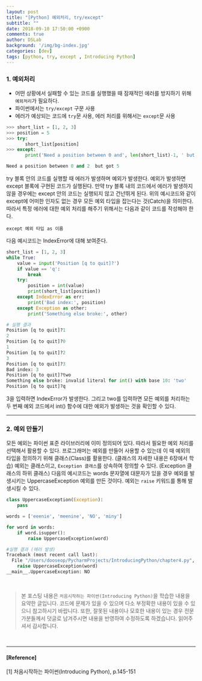 ```yaml
---
layout: post
title: "[Python] 예외처리, try/except"
subtitle: ""
date: 2018-09-10 17:50:00 +0900
comments: true
author: DSLab
background: '/img/bg-index.jpg'
categories: [dev]
tags: [python, try, except , Introducing Python]
---
```


### 1. 예외처리
  - 어떤 상황에서 실패할 수 있는 코드를 실행했을 때 잠재적인 에러를 방지하기 위해 `예외처리`가 필요하다.
  - 파이썬에서는 `try/except` 구문 사용
  - 에러가 예상되는 코드에 `try`문 사용, 에러 처리를 위해서는 `except`문 사용

```python
>>> short_list = [1, 2, 3]
>>> position = 5
>>> try:
       short_list[position]
>>> except:
       print('Need a position between 0 and', len(short_list)-1, ' but got', position)

Need a position between 0 and 2  but got 5
```
try 블록 안의 코드를 실행할 때 에러가 발생하며 예외가 발생한다. 예외가 발생하면 except 블록에 구현된 코드가 실행된다. 만약 try 블록 내의 코드에서 에러가 발생하지 않을 경우에는 except 안의 코드는 실행되지 않고 건넌뛰게 된다. 위의 예시코드와 같이 except에 어떠한 인자도 없는 경우 모든 예외 타입을 잡는다는 것(Catch)을 의미한다. 따라서 특정 에러에 대한 예외 처리를 해주기 위해서는 다음과 같이 코드를 작성해야 한다.

`except 예외 타입 as 이름`

다음 예시코드는 IndexError에 대해 보여준다.
```python
short_list = [1, 2, 3]
while True:
    value = input('Position [q to quit]?')
    if value == 'q':
        break
    try:
        position = int(value)
        print(short_list[position])
    except IndexError as err:
        print('Bad index:', position)
    except Exception as other:
        print('Something else broke:', other)

# 실행 결과
Position [q to quit]?1
2
Position [q to quit]?0
1
Position [q to quit]?2
3
Position [q to quit]?3
Bad index: 3
Position [q to quit]?two
Something else broke: invalid literal for int() with base 10: 'two'
Position [q to quit]?q
```
3을 입력하면 IndexError가 발생한다. 그리고 two를 입력하면 모든 예외를 처리하는 두 번째 예외 코드에서 int() 함수에 대한 예외가 발생하는 것을 확인할 수 있다.

---

### 2. 예외 만들기
모든 예외는 파이썬 표준 라이브러리에 이미 정의되어 있다. 따라서 필요한 예외 처리를 선택해서 활용할 수 있다. 프로그래머는 예외를 만들어 사용할 수 있는데 이 때 예외의 타입을 정의하기 위해 클래스(Class)를 활용한다. (클래스의 자세한 내용은 6장에서 학습) 예외는 클래스이고, `Exception 클래스`를 상속하여 정의할 수 있다. (Exception 클래스의 하위 클래스) 다음의 예시코드는 words 문자열에 대문자가 있을 경우 예외를 발생시키는 UppercaseException 예외를 만든 것이다. 예외는 `raise` 키워드를 통해 발생시킬 수 있다.

```python
class UppercaseException(Exception):
    pass

words = ['eeenie', 'meenine', 'NO', 'miny']

for word in words:
    if word.isupper():
        raise UppercaseException(word)

#실행 결과 (에러 발생)
Traceback (most recent call last):
  File "/Users/dooseop/PycharmProjects/IntroducingPython/chapter4.py", line 32, in <module>
    raise UppercaseException(word)
__main__.UppercaseException: NO
```


<br>

>본 포스팅 내용은 `처음시작하는 파이썬(Introducing Python)`을 학습한 내용을 요약한 글입니다. 코드에 문제가 있을 수 있으며 다소 부정확한 내용이 있을 수 있으니 참고하시기 바랍니다. 또한, 잘못된 내용이나 모호한 내용이 있는 경우 전문가분들께서 덧글로 남겨주시면 내용을 반영하여 수정하도록 하겠습니다. 읽어주셔서 감사합니다.



<br>

---

#### [Reference]

[1] 처음시작하는 파이썬(Introducing Python), p.145-151
